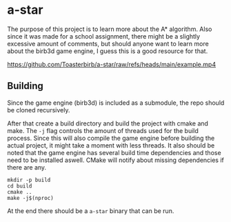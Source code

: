 # a-star

The purpose of this project is to learn more about the A* algorithm. Also since it was made for a school assignment, there might be a slightly excessive amount of comments, but should anyone want to learn more about the birb3d game engine, I guess this is a good resource for that.

https://github.com/Toasterbirb/a-star/raw/refs/heads/main/example.mp4

## Building
Since the game engine (birb3d) is included as a submodule, the repo should be cloned recursively.

After that create a build directory and build the project with cmake and make. The `-j` flag controls the amount of threads used for the build process. Since this will also compile the game engine before building the actual project, it might take a moment with less threads. It also should be noted that the game engine has several build time dependencies and those need to be installed aswell. CMake will notify about missing dependencies if there are any.
```
mkdir -p build
cd build
cmake ..
make -j$(nproc)
```
At the end there should be a `a-star` binary that can be run.
